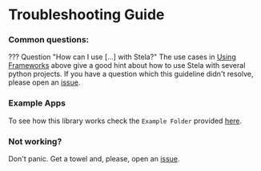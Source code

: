 # Troubleshooting Guide

### Common questions:

??? Question "How can I use [...] with Stela?"
    The use cases in [Using Frameworks](frameworks.md) above give a good hint about how to use Stela with several python projects.
    If you have a question which this guideline didn't resolve, please open an
    [issue](https://github.com/megalus/stela/issues).

### Example Apps

To see how this library works check the `Example Folder` provided [here](https://github.com/megalus/stela/tree/main/examples).

### Not working?

Don't panic. Get a towel and, please, open an [issue](https://github.com/megalus/stela/issues).
